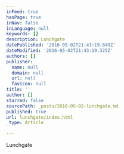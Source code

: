 ```yaml
---
inFeed: true
hasPage: true
inNav: false
inLanguage: null
keywords: []
description: Lunchgate
datePublished: '2016-05-02T21:43:19.849Z'
dateModified: '2016-05-02T21:43:19.325Z'
authors: []
publisher:
  name: null
  domain: null
  url: null
  favicon: null
title: ''
author: []
starred: false
sourcePath: _posts/2016-05-02-lunchgate.md
published: true
url: lunchgate/index.html
_type: Article

---
```

Lunchgate